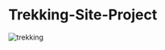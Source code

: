 # Trekking-Site-Project
![trekking](https://github.com/MirhatHamit/Trekking-Site-Project/assets/138917060/254fa50e-f32b-4f15-a0cc-0312d6621f5a)
